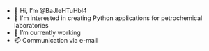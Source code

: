 - 👋 Hi, I’m @BaJIeHTuHbl4
- 👀 I'm interested in creating Python applications for petrochemical laboratories
- 🌱 I’m currently working
- 📫 Communication via e-mail

<!---
BaJIeHTuHbl4/BaJIeHTuHbl4 is a ✨ special ✨ repository because its `README.md` (this file) appears on your GitHub profile.
You can click the Preview link to take a look at your changes.
--->
